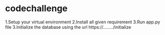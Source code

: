 # codechallenge
1.Setup your virtual environment
2.Install all given requirement
3.Run app.py file 
3.Initialize the database using the url https://......../initialize
